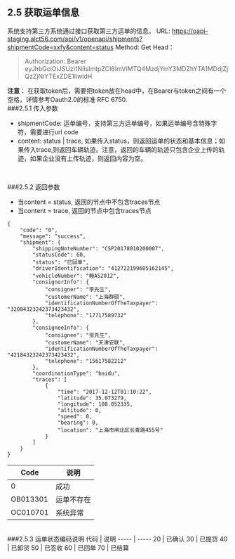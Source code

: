 ## 2.5 <span id="2-5">获取运单信息</span>
系统支持第三方系统通过接口获取第三方运单的信息。
URL: https://oapi-staging.alct56.com/api/v1/openapi/shipments?shipmentCode=xxfy&content=status
Method: Get
Head：
 >Authorization: Bearer eyJhbGciOiJSUzI1NiIsImtpZCI6ImViMTQ4MzdjYmY3MDZhYTA1MDdjZjQzZjNiYTExZDE1IiwidH

**注意**： 在获取token后，需要把token放在head中，在Bearer与token之间有一个空格，详情参考Oauth2.0的标准 RFC 6750.
<br/>
###2.5.1 <span id="2-5-1">传入参数</span>
* shipmentCode: 运单编号，支持第三方运单编号，如果运单编号含特殊字符，需要进行url code
* content: status | trace, 如果传入status，则返回运单的状态和基本信息；如果传入trace,则返回车辆轨迹。注意，返回的车辆的轨迹只包含企业上传的轨迹，如果企业没有上传轨迹，则返回内容为空。
<br/>

###2.5.2 <span id="2-5-2">返回参数</span>
* 当content = status, 返回的节点中不包含traces节点
* 当content = trace, 返回的节点中包含traces节点

```
{
    "code": "0",
    "message": "success",
    "shipment": {
        "shippingNoteNumber": "CSP20178010200007",
        "statusCode": 60,
        "status": "已回单",
        "driverIdentification": "412722199605162145",
        "vehicleNumber": "赣A52012",
        "consignorInfo": {
            "consigner": "李先生",
            "customerName": "上海群硕",
            "identificationNumberOfTheTaxpayer": "32084323242373423432",
            "telephone": "17717589732"
        },
        "consigneeInfo": {
            "consignee": "张先生",
            "customerName": "天津安联",
            "identificationNumberOfTheTaxpayer": "42184323242373423432",
            "telephone": "15617582212"
        },
        "coordinationType": "baidu",
        "traces": [
            {
                "time": "2017-12-12T01:10:22",
                "latitude": 35.073279,
                "longitude": 108.052335,
                "altitude": 0,
                "speed": 0,
                "bearing": 0,
                "location": "上海市闸北区长青路455号"
            }
        ]
    }
}

```
Code | 说明
----- | -----
0 | 成功
OB013301 | 运单不存在
OC010701 | 系统异常
<br/>
###2.5.3 <span id="2-5-3">运单状态编码说明</span>
代码 | 说明
----- | -----
20 | 已确认 
30 | 已提货 
40 | 已卸货
50 | 已签收 
60 | 已回单 
70 | 已结算 